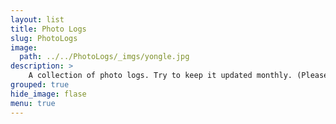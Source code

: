 ```yaml
---
layout: list
title: Photo Logs
slug: PhotoLogs
image: 
  path: ../../PhotoLogs/_imgs/yongle.jpg
description: >
    A collection of photo logs. Try to keep it updated monthly. (Please don't take my photos. I don't know how to add a watermark yet.)
grouped: true
hide_image: flase
menu: true
---
```

